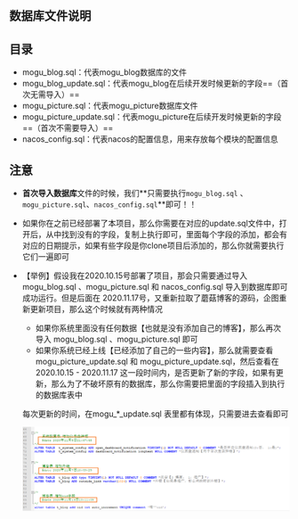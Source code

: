 ## 数据库文件说明

## 目录

- mogu_blog.sql：代表mogu_blog数据库的文件
- mogu_blog_update.sql：代表mogu_blog在后续开发时候更新的字段==（首次无需导入）==
- mogu_picture.sql：代表mogu_picture数据库文件
- mogu_picture_update.sql：代表mogu_picture在后续开发时候更新的字段==（首次不需要导入）==
- nacos_config.sql：代表nacos的配置信息，用来存放每个模块的配置信息

## 注意

- **首次导入数据库**文件的时候，我们**只需要执行`mogu_blog.sql` 、 `mogu_picture.sql`、`nacos_config.sql`**即可！！

- 如果你在之前已经部署了本项目，那么你需要在对应的update.sql文件中，打开后，从中找到没有的字段，复制上执行即可，里面每个字段的添加，都会有对应的日期提示，如果有些字段是你clone项目后添加的，那么你就需要执行它们一遍即可

- 【举例】假设我在2020.10.15号部署了项目，那会只需要通过导入 mogu_blog.sql 、mogu_picture.sql 和 nacos_config.sql 导入到数据库即可成功运行。但是后面在 2020.11.17号，又重新拉取了蘑菇博客的源码，企图重新更新项目，那么这个时候就有两种情况

  - 如果你系统里面没有任何数据【也就是没有添加自己的博客】，那么再次 导入 mogu_blog.sql 、mogu_picture.sql 即可
  - 如果你系统已经上线【已经添加了自己的一些内容】，那么就需要查看 mogu_picture_update.sql 和 mogu_picture_update.sql，然后查看在 2020.10.15  - 2020.11.17 这一段时间内，是否更新了新的字段，如果有更新，那么为了不破坏原有的数据库，那么你需要把里面的字段插入到执行的数据库表中

  每次更新的时间，在mogu\_\*_update.sql 表里都有体现，只需要进去查看即可

  ![image-20201117085435997](images/image-20201117085435997.png)